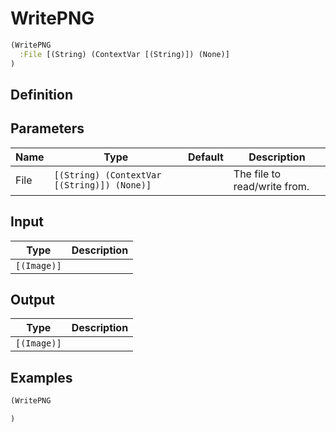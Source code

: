 # WritePNG

```clojure
(WritePNG
  :File [(String) (ContextVar [(String)]) (None)]
)
```

## Definition


## Parameters
| Name | Type | Default | Description |
|------|------|---------|-------------|
| File | `[(String) (ContextVar [(String)]) (None)]` |  | The file to read/write from. |


## Input
| Type | Description |
|------|-------------|
| `[(Image)]` |  |


## Output
| Type | Description |
|------|-------------|
| `[(Image)]` |  |


## Examples

```clojure
(WritePNG

)
```
